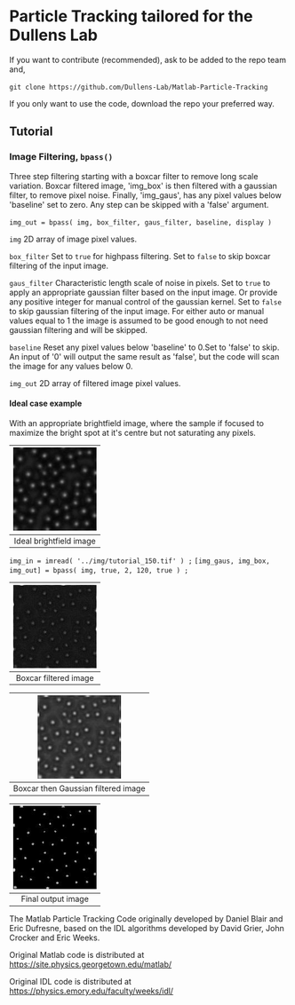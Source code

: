 # Particle Tracking tailored for the Dullens Lab

If you want to contribute (recommended), ask to be added to the repo team and, 

`git clone https://github.com/Dullens-Lab/Matlab-Particle-Tracking`

If you only want to use the code, download the repo your preferred way.

## Tutorial

### Image Filtering, `bpass()`

Three step filtering starting with a boxcar filter to remove long scale variation. Boxcar filtered image, 'img_box' is then filtered with a gaussian filter, to remove pixel noise. Finally, 'img_gaus', has any pixel values below 'baseline' set to zero. Any step can be skipped with a 'false' argument.

`img_out = bpass( img, box_filter, gaus_filter, baseline, display )`

`img` 2D array of image pixel values.

`box_filter` Set to `true` for highpass filtering. Set to `false` to skip boxcar filtering of the input image.

`gaus_filter` Characteristic length scale of noise in pixels. Set to `true` to apply an appropriate gaussian filter based on the input image. Or provide any positive integer for manual control of the gaussian kernel. Set to `false` to skip gaussian filtering of the input image. For either auto or manual values equal to 1 the image is assumed to be good enough to not need gaussian filtering and will be skipped.

`baseline` Reset any pixel values below 'baseline' to 0.Set to 'false' to skip. An input of '0' will output the same result as 'false', but the code will scan the image for any values below 0.

`img_out` 2D array of filtered image pixel values.

#### Ideal case example 

With an appropriate brightfield image, where the sample if focused to maximize the bright spot at it's centre but not saturating any pixels.

|![Ideal input image](/img/img_in_150.jpg)|
|:--:|
| Ideal brightfield image |

`img_in = imread( '../img/tutorial_150.tif' ) ;`
`[img_gaus, img_box, img_out] = bpass( img, true, 2, 120, true ) ;`

|![Boxcar filtered image](/img/img_box_150.jpg)|
|:--:|
| Boxcar filtered image |

|![Boxcar then Gaussian filtered image](/img/img_gaus_150.jpg)|
|:--:|
| Boxcar then Gaussian filtered image |

|![Final output image](/img/img_out_150.jpg)|
|:--:|
| Final output image |



The Matlab Particle Tracking Code originally developed by Daniel Blair and Eric Dufresne, based on the IDL algorithms developed by David Grier, John Crocker and Eric Weeks.

Original Matlab code is distributed at https://site.physics.georgetown.edu/matlab/

Original IDL code is distributed at https://physics.emory.edu/faculty/weeks/idl/

